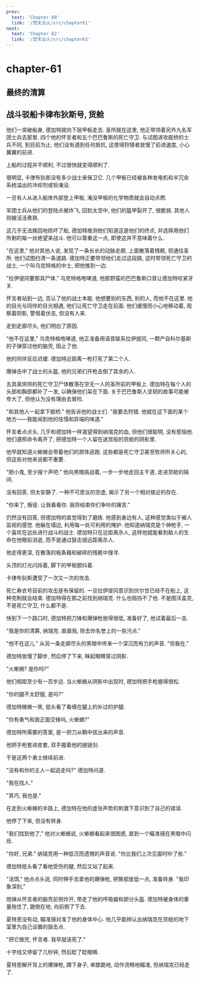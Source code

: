 ```yaml
---
prev:
  text: 'Chapter 60'
  link: '/焚天业火/src/chapter61'
next:
  text: 'Chapter 62'
  link: '/焚天业火/src/chapter63'
---
```


# chapter-61

## 最终的清算

## 战斗驳船卡律布狄斯号, 货舱

他们一突破船身, 德加特就向下层甲板走去. 圣所就在这里, 他正带领着另外九名军团士兵去那里. 四个他的怀言者和五个巴巴鲁斯的死亡守卫. 与试图进攻舰桥的士兵不同, 到目前为止, 他们没有遇到任何抵抗, 这使得狩猎者放慢了前进速度, 小心翼翼的前进.

上船的过程并不顺利, 不过很快就变得顺利了.

很明显, 卡律布狄斯没有多少战士来保卫它. 几个甲板已经被各种发电机和半冗余系统溢出的冷却剂或钷淹没.

一旦有人从进入船体外部登上甲板, 淹没甲板的化学物质就会自动点燃.

军团士兵从他们的登陆点被炸飞, 回到太空中, 他们的盔甲裂开了, 很脆弱. 其他人则被活活煮熟.

这几乎无法挽回地损坏了船, 德加特推测他们知道这是他们的终点, 并选择用他们所剩的每一丝绝望来战斗. 他可以尊重这一点, 即使这并不意味着什么.

"在这里," 他对其他人说, 发现了一条长长的动脉走廊, 上面散落着残骸, 但通往圣所. 他们试图扫清一条道路. 德加特正要带领他们走过这段路, 这时带领死亡守卫的战士, 一个叫乌克特格的中士, 把他推到一边.

"拉伊提冈要那具尸体," 乌克特格咆哮道, 他那野蛮的巴巴鲁斯口音让德加特咬紧牙关.

怀言者站到一边, 否认了他的战士本能. 他想要别的东西, 别的人, 而他不在这里. 他的目光与同伴的目光相遇, 他们让死亡守卫走在前面. 他们缓慢而小心地移动着, 观察着阴影, 警惕着伏击, 但没有人来.

走到走廊尽头, 他们明白了原因.

"他不在这里," 乌克特格咆哮道, 他正准备用语音联系拉伊提冈, 一颗产自科尔基斯的子弹穿过他的脑壳, 阻止了他.

他的同伴反应迟缓. 德加特近距离一枪打死了第二个人.

爆弹击中了战士的头盔, 他的兄弟们开枪击倒了其余的人.

五具臭烘烘的死亡守卫尸体散落在空无一人的圣所前的甲板上. 德加特在每个人的头部和胸部都补了一发, 以确保他们呆在下面. 关于巴巴鲁斯人坚韧的故事可能被夸大了, 但他认为没有理由去冒险.

"和其他人一起拿下舰桥." 他告诉他的战士们. "我要去狩猎. 他就在这下面的某个地方——我能闻到他的怯懦和异端的味道."

怀言者点点头, 几乎和德加特一样渴望得到纳瑞克的血, 但他们很聪明, 没有惹恼他. 他们遵照命令离开了, 把德加特一个人留在迷宫般的货舱的阴影里.

他早就知道火蜥蜴会带着他们的原体逃跑. 这些都是死亡守卫甚至牧师所关心的, 但这些对他来说都不重要.

"胆小鬼, 至少报个声吧." 他向黑暗挑战着, 一步一步地走回主干道, 走进货舱的隔间.

没有回答, 但太安静了. 一种不可思议的空虚, 揭示了另一个相对接近的存在.

"你来了, 叛徒. 让我看看你. 我将结束你们争吵的痛苦."

仍然没有回答, 但德加特的直觉得到了磨练. 他感到身边有人, 这种感觉类似于被人监视的感觉. 他躲在墙边, 利用每一处可利用的掩护. 他知道纳瑞克是个神枪手, 一个喜欢在远处进行战斗的战士. 德加特只在近距离杀人, 这样他就能看到敌人的生命在他眼前消逝, 而不是通过狙击镜远距离杀人.

他走得更深, 在散落的板条箱和破碎的残骸中搜寻.

头顶的灯光闪烁着, 脚下的甲板颤抖着.

卡律布狄斯遭受了一次又一次的攻击.

死亡寿衣号目前的攻击是有保留的. 一旦拉伊提冈意识到伏尔甘已经不在船上, 这种克制就会结束. 德加特得在那之前找到纳瑞克. 什么也阻挡不了他. 不是图沃盖克, 不是死亡守卫, 什么都不是.

快到下一个路口时, 德加特把刀锋和爆弹枪放得很低, 准备好了, 他试着最后一击.

"我是你的清算, 纳瑞克. 直面我, 除去你名誉上的一些污点."

"他不在这儿." 从另一条走廊尽头的黑暗中传来一个深沉而有力的声音. "但我在."

德加特放慢了脚步, 然后停了下来, 眯起眼睛穿过阴影.

"火蜥蜴? 是你吗?"

他们相距至少有一百步远. 当火蜥蜴从阴影中出现时, 德加特把手枪握得很松.

"你的腿不太舒服, 是吗?"

德加特微微一笑, 低头看了看缠在腿上的补过的护腿.

"你有勇气和我正面交锋吗, 火蜥蜴?"

德加特所需要的答案, 是一把刀从鞘中拔出来的声音.

他把手枪套进皮套, 双手握着他的链链剑.

于是这两个勇士继续前进.

"没有和你的主人一起逃走吗?" 德加特问道.

"我在找人."

"真巧, 我也是."

在走到火蜥蜴的半路上, 德加特在他的虚张声势的刺激下意识到了自己的错误.

他停了下来, 但没有转身.

"我们找到他了," 他对火蜥蜴说, 火蜥蜴看起来很困惑, 直到一个瞄准镜在黑暗中闪烁.

"你好, 兄弟." 纳瑞克用一种低沉而遗憾的声音说. "你比我们上次见面时吵了些."

德加特低头看了看他受伤的腿, 然后又站了起来.

"活饵," 他点点头说, 同时伸手去拿他的爆弹枪, 把臀部放低一点, 准备转身. "我印象深刻,"

炮弹从怀言者的脑壳前侧炸开, 带走了他的呼吸器和部分头盔. 德加特被身体的重量拖住了, 跪倒在地, 向前倒了下去.

夏特恩没有动, 瞄准镜对准了他的身体中心. 他几乎能辨认出纳瑞克在货舱的地下室里为自己设置的狙击点.

"把它做完, 怀言者. 我早就该死了."

十字线又停留了几秒钟, 然后眨了眨眼睛.

夏特恩解开背上的爆弹枪, 蹲下身子, 单膝跪地, 动作流畅地瞄准, 但纳瑞克已经走了.
